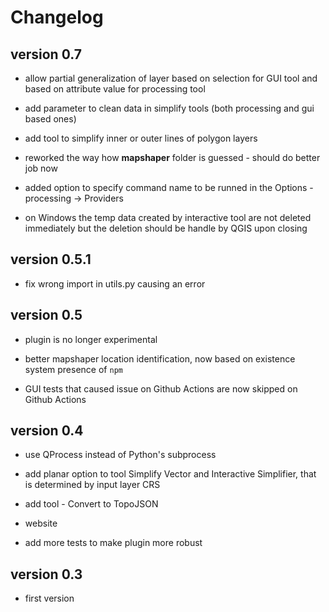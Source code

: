 # Changelog

## version 0.7

- allow partial generalization of layer based on selection for GUI tool and based on attribute value for processing tool

- add parameter to clean data in simplify tools (both processing and gui based ones)

- add tool to simplify inner or outer lines of polygon layers

- reworked the way how **mapshaper** folder is guessed - should do better job now

- added option to specify command name to be runned in the Options - processing -> Providers

- on Windows the temp data created by interactive tool are not deleted immediately but the deletion should be handle by QGIS upon closing

## version 0.5.1

- fix wrong import in utils.py causing an error

## version 0.5

- plugin is no longer experimental

- better mapshaper location identification, now based on existence system presence of `npm`

- GUI tests that caused issue on Github Actions are now skipped on Github Actions

## version 0.4

- use QProcess instead of Python's subprocess

- add planar option to tool Simplify Vector and Interactive Simplifier, that is determined by input layer CRS

- add tool - Convert to TopoJSON

- website
  
- add more tests to make plugin more robust
  

## version 0.3

- first version